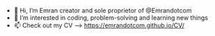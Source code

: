 - 👋 Hi, I’m Emran creator and sole proprietor of @Emrandotcom
- 👀 I’m interested in coding, problem-solving and learning new things
- 📫 Check out my CV --> https://emrandotcom.github.io/CV/

<!---
Emrandotcom/Emrandotcom is a ✨ special ✨ repository because its `README.md` (this file) appears on your GitHub profile.
You can click the Preview link to take a look at your changes.
--->
